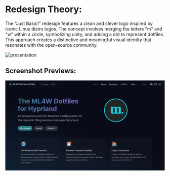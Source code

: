 # Redesign Theory:

The "Just Basic!" redesign features a clean and clever logo inspired by iconic Linux distro logos.
The concept involves merging the letters "m" and "w" within a circle, symbolizing unity, and adding a dot to represent dotfiles. This approach creates a distinctive and meaningful visual identity that resonates with the open-source community.

![presentation](https://github.com/Affanmm/ml4w-redesign/blob/6ef03ae0f602402e8de47da001ef6cdf66737fcd/assets/ml4w_presentation2.png)

## Screenshot Previews:

![Wiki_preview](https://github.com/Affanmm/ml4w-redesign/blob/10144dc70241a180d40a4f91e004ae05df57eb43/assets/ml4w_wiki.png)

